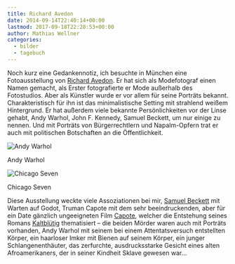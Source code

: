 ```yaml
---
title: Richard Avedon
date: 2014-09-14T22:40:14+00:00
lastmod: 2017-09-18T22:28:53+00:00
author: Mathias Wellner
categories:
  - bilder
  - tagebuch
---
```

Noch kurz eine Gedankennotiz, ich besuchte in München eine Fotoausstellung von <a href="http://de.wikipedia.org/wiki/Richard_Avedon" title="Richard Avedon" target="_blank">Richard Avedon</a>. Er hat sich als Modefotograf einen Namen gemacht, als Erster fotografierte er Mode außerhalb des Fotostudios. Aber als Künstler wurde er vor allem für seine Porträts bekannt. Charakteristisch für ihn ist das minimalistische Setting mit strahlend weißem Hintergrund. Er hat außerdem viele bekannte Persönlichkeiten vor der Linse gehabt, Andy Warhol, John F. Kennedy, Samuel Beckett, um nur einige zu nennen. Und mit Porträts von Bürgerrechtlern und Napalm-Opfern trat er auch mit politischen Botschaften an die Öffentlichkeit. 

<div style="width: 600px" class="wp-caption aligncenter">
  <img src="http://maryckhayes.files.wordpress.com/2012/08/warhol__chest_avedon.jpg?w=590" alt="Andy Warhol" />
  
  <p class="wp-caption-text">
    Andy Warhol<br />
  </p>
</div>

<div style="width: 600px" class="wp-caption aligncenter">
  <img src="http://maryckhayes.files.wordpress.com/2012/08/chicago-seven.jpg?w=590&#038;h=245" alt="Chicago Seven" />
  
  <p class="wp-caption-text">
    Chicago Seven<br />
  </p>
</div>

Diese Ausstellung weckte viele Assoziationen bei mir, <a href="http://de.wikipedia.org/wiki/Samuel_Beckett" title="Samuel Beckett" target="_blank">Samuel Beckett</a> mit Warten auf Godot, Truman Capote mit dem sehr beeindruckenden, aber für ein Date gänzlich ungeeigneten Film <a href="http://de.wikipedia.org/wiki/Capote_%28Film%29" title="Capote" target="_blank">Capote</a>, welcher die Entstehung seines Romans <a href="http://de.wikipedia.org/wiki/Kaltbl%C3%BCtig_%28Truman_Capote%29" title="Kaltblütig" target="_blank">Kaltblütig</a> thematisiert &ndash; die beiden Mörder waren auch mit Porträts vorhanden, Andy Warhol mit seinem bei einem Attentatsversuch entstellten Körper, ein haarloser Imker mit Bienen auf seinem Körper, ein junger Schlangenenthäuter, das zerfurchte, ausdrucksstarke Gesicht eines alten Afroamerikaners, der in seiner Kindheit Sklave gewesen war&#8230;